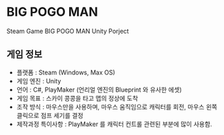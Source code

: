 # BIG POGO MAN
Steam Game BIG POGO MAN Unity Porject

## 게임 정보
+ 플랫폼 : Steam (Windows, Max OS)
+ 게임 엔진 : Unity
+ 언어 : C#, PlayMaker (언리얼 엔진의 Blueprint 와 유사한 에셋)
+ 게임 목표 : 스카이 콩콩을 타고 맵의 정상에 도착
+ 조작 방식 : 마우스만을 사용하며, 마우스 움직임으로 캐릭터를 회전,
             마우스 왼쪽 클릭으로 점프 세기를 결정
+ 제작과정 특이사항 : PlayMaker 를 캐릭터 컨트롤 관련된 부분에 많이 사용함.
